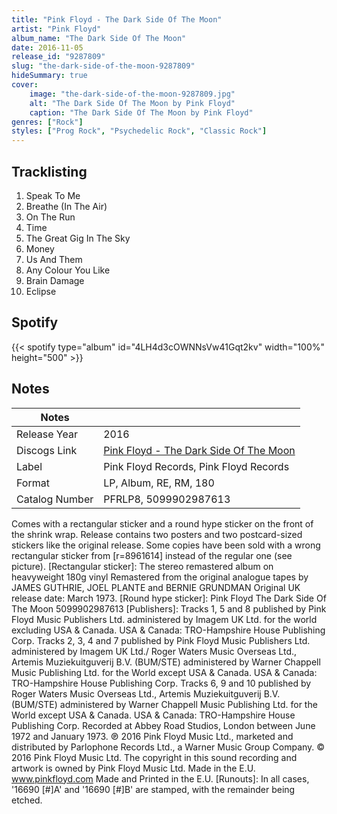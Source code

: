 ```yaml
---
title: "Pink Floyd - The Dark Side Of The Moon"
artist: "Pink Floyd"
album_name: "The Dark Side Of The Moon"
date: 2016-11-05
release_id: "9287809"
slug: "the-dark-side-of-the-moon-9287809"
hideSummary: true
cover:
    image: "the-dark-side-of-the-moon-9287809.jpg"
    alt: "The Dark Side Of The Moon by Pink Floyd"
    caption: "The Dark Side Of The Moon by Pink Floyd"
genres: ["Rock"]
styles: ["Prog Rock", "Psychedelic Rock", "Classic Rock"]
---
```

## Tracklisting
1. Speak To Me
2. Breathe (In The Air)
3. On The Run
4. Time
5. The Great Gig In The Sky
6. Money
7. Us And Them
8. Any Colour You Like
9. Brain Damage
10. Eclipse
## Spotify
{{< spotify type="album" id="4LH4d3cOWNNsVw41Gqt2kv" width="100%" height="500" >}}


## Notes
| Notes          |             |
| ---------------| ----------- |
| Release Year   | 2016 |
| Discogs Link   | [Pink Floyd - The Dark Side Of The Moon](https://www.discogs.com/release/9287809-Pink-Floyd-The-Dark-Side-Of-The-Moon) |
| Label          | Pink Floyd Records, Pink Floyd Records |
| Format         | LP, Album, RE, RM, 180 |
| Catalog Number | PFRLP8, 5099902987613 |

Comes with a rectangular sticker and a round hype sticker on the front of the shrink wrap. Release contains two posters and two postcard-sized stickers like the original release. Some copies have been sold with a wrong rectangular sticker from [r=8961614] instead of the regular one (see picture).  [Rectangular sticker]: The stereo remastered album on heavyweight 180g vinyl Remastered from the original analogue tapes by JAMES GUTHRIE, JOEL PLANTE and BERNIE GRUNDMAN Original UK release date: March 1973.  [Round hype sticker]: Pink Floyd The Dark Side Of The Moon 5099902987613  [Publishers]: Tracks 1, 5 and 8 published by Pink Floyd Music Publishers Ltd. administered by Imagem UK Ltd. for the world excluding USA & Canada. USA & Canada: TRO-Hampshire House Publishing Corp. Tracks 2, 3, 4 and 7 published by Pink Floyd Music Publishers Ltd. administered by Imagem UK Ltd./ Roger Waters Music Overseas Ltd., Artemis Muziekuitguverij B.V. (BUM/STE) administered by Warner Chappell Music Publishing Ltd. for the World except USA & Canada. USA & Canada: TRO-Hampshire House Publishing Corp. Tracks 6, 9 and 10 published by Roger Waters Music Overseas Ltd.,  Artemis Muziekuitguverij B.V. (BUM/STE) administered by Warner Chappell Music Publishing Ltd. for  the World except USA & Canada. USA & Canada: TRO-Hampshire House Publishing Corp.  Recorded at Abbey Road Studios, London between June 1972 and January 1973.  ℗ 2016 Pink Floyd Music Ltd., marketed and distributed by Parlophone Records Ltd., a Warner Music Group Company. © 2016 Pink Floyd Music Ltd.  The copyright in this sound recording and artwork is owned by Pink Floyd Music Ltd. Made in the E.U. www.pinkfloyd.com  Made and Printed in the E.U.  [Runouts]: In all cases, '16690 [#]A' and '16690 [#]B' are stamped, with the remainder being etched. 
